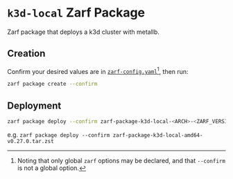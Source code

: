# `k3d-local` Zarf Package 

Zarf package that deploys a k3d cluster with metallb.

## Creation

Confirm your desired values are in [`zarf-config.yaml`](./zarf-config.yaml)[^1], then run:


```bash
zarf package create --confirm
```

## Deployment

```bash
zarf package deploy --confirm zarf-package-k3d-local-<ARCH>-<ZARF_VERSION>.tar.zst 
```

e.g. `zarf package deploy --confirm zarf-package-k3d-local-amd64-v0.27.0.tar.zst`

[^1]: Noting that only global `zarf` options may be declared, and that `--confirm` is not a global option.
